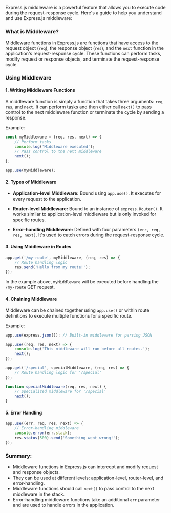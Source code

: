 Express.js middleware is a powerful feature that allows you to execute code during the request-response cycle. Here's a guide to help you understand and use Express.js middleware:

### What is Middleware?

Middleware functions in Express.js are functions that have access to the request object (`req`), the response object (`res`), and the `next` function in the application's request-response cycle. These functions can perform tasks, modify request or response objects, and terminate the request-response cycle.

### Using Middleware

#### 1. Writing Middleware Functions
A middleware function is simply a function that takes three arguments: `req`, `res`, and `next`. It can perform tasks and then either call `next()` to pass control to the next middleware function or terminate the cycle by sending a response.

Example:
```javascript
const myMiddleware = (req, res, next) => {
    // Perform tasks
    console.log('Middleware executed');
    // Pass control to the next middleware
    next();
};

app.use(myMiddleware);
```

#### 2. Types of Middleware

- **Application-level Middleware:** Bound using `app.use()`. It executes for every request to the application.
  
- **Router-level Middleware:** Bound to an instance of `express.Router()`. It works similar to application-level middleware but is only invoked for specific routes.

- **Error-handling Middleware:** Defined with four parameters `(err, req, res, next)`. It's used to catch errors during the request-response cycle.

#### 3. Using Middleware in Routes

```javascript
app.get('/my-route', myMiddleware, (req, res) => {
    // Route handling logic
    res.send('Hello from my route!');
});
```

In the example above, `myMiddleware` will be executed before handling the `/my-route` GET request.

#### 4. Chaining Middleware

Middleware can be chained together using `app.use()` or within route definitions to execute multiple functions for a specific route.

Example:
```javascript
app.use(express.json()); // Built-in middleware for parsing JSON

app.use((req, res, next) => {
    console.log('This middleware will run before all routes.');
    next();
});

app.get('/special', specialMiddleware, (req, res) => {
    // Route handling logic for '/special'
});

function specialMiddleware(req, res, next) {
    // Specialized middleware for '/special'
    next();
}
```

#### 5. Error Handling

```javascript
app.use((err, req, res, next) => {
    // Error-handling middleware
    console.error(err.stack);
    res.status(500).send('Something went wrong!');
});
```

### Summary:

- Middleware functions in Express.js can intercept and modify request and response objects.
- They can be used at different levels: application-level, router-level, and error-handling.
- Middleware functions should call `next()` to pass control to the next middleware in the stack.
- Error-handling middleware functions take an additional `err` parameter and are used to handle errors in the application.

